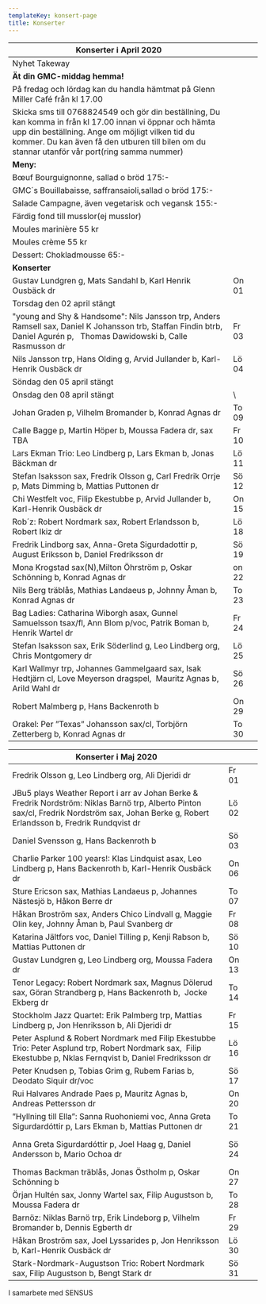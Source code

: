 ```yaml
---
templateKey: konsert-page
title: Konserter
---
```

| Konserter i April 2020                                                                                                                                                                                                                                         |       |     |
| -------------------------------------------------------------------------------------------------------------------------------------------------------------------------------------------------------------------------------------------------------------- | ----- | --- |
| Nyhet Takeway                                                                                                                                                                                                                                                  |       |     |
| **Ät din GMC-middag hemma!**                                                                                                                                                                                                                                   |       |     |
| På fredag och lördag kan du handla hämtmat på Glenn Miller Café från kl 17.00                                                                                                                                                                                  |       |     |
| Skicka sms till 0768824549 och gör din beställning, Du kan komma in från kl 17.00 innan vi öppnar och hämta upp din beställning. Ange om möjligt vilken tid du kommer. Du kan även få den utburen till bilen om du stannar utanför vår port(ring samma nummer) |       
 **Meny:**                                                                                                                                                                                                                                                    |       |     |
| Bœuf Bourguignonne, sallad o bröd 175:-                                                                                                                                                                                                                        |       |     |
| GMC´s Bouillabaisse, saffransaioli,sallad o bröd 175:-                                                                                                                                                                                                         |       |     |
| Salade Campagne, även vegetarisk och vegansk 155:-                                                                                                                                                                                                             |       |     |
| Färdig fond till musslor(ej musslor)                                                                                                                                                                                                                           |       |     |
| Moules marinière 55 kr                                                                                                                                                                                                                                         |       |     |
| Moules crème     55 kr                                                                                                                                                                                                                                         |       |     |
| Dessert: Chokladmousse  65:-                                                                                                                                                                                                                                   |       |     |
|  **Konserter**                                                                                                                                                                                                                                                |       |     |
| Gustav Lundgren g, Mats Sandahl b, Karl Henrik Ousbäck dr                                                                                                                                                                                                      | On 01 |     |
| Torsdag den 02 april stängt                                                                                                                                                                                                                                    |       |     |
| "young and Shy & Handsome": Nils Jansson trp, Anders Ramsell sax, Daniel K Johansson trb, Staffan Findin btrb, Daniel Agurén p,   Thomas Dawidowski b, Calle Rasmusson dr                                                                                      | Fr 03 |     |
| Nils Jansson trp, Hans Olding g, Arvid Jullander b, Karl-Henrik Ousbäck dr                                                                                                                                                                                     | Lö 04 |     |
| Söndag den 05 april stängt                                                                                                                                                                                                                                     |       |     |
| Onsdag den 08 april stängt                                                                                                                                                                                                                                     | \     |     |
| Johan Graden p, Vilhelm Bromander b, Konrad Agnas dr                                                                                                                                                                                                           | To 09 |     |
| Calle Bagge p, Martin Höper b, Moussa Fadera dr, sax TBA                                                                                                                                                                                                       | Fr 10 |     |
| Lars Ekman Trio: Leo Lindberg p, Lars Ekman b, Jonas Bäckman dr                                                                                                                                                                                                | Lö 11 |     |
| Stefan Isaksson sax, Fredrik Olsson g, Carl Fredrik Orrje p, Mats Dimming b, Mattias Puttonen dr                                                                                                                                                               | Sö 12 |     |
| Chi Westfelt voc, Filip Ekestubbe p, Arvid Jullander b, Karl-Henrik Ousbäck dr                                                                                                                                                                                 | On 15 |     |
| Rob´z: Robert Nordmark sax, Robert Erlandsson b, Robert Ikiz dr                                                                                                                                                                                                | Lö 18 |     |
| Fredrik Lindborg sax, Anna-Greta Sigurdadottir p, August Eriksson b, Daniel Fredriksson dr                                                                                                                                                                     | Sö 19 |     |
| Mona Krogstad sax(N),Milton Öhrström p, Oskar Schönning b, Konrad Agnas dr                                                                                                                                                                                     | on 22 |     |
| Nils Berg träblås, Mathias Landaeus p, Johnny Åman b, Konrad Agnas dr                                                                                                                                                                                          | To 23 |     |
| Bag Ladies: Catharina Wiborgh asax, Gunnel Samuelsson tsax/fl, Ann Blom p/voc, Patrik Boman b, Henrik Wartel dr                                                                                                                                                | Fr 24 |     |
| Stefan Isaksson sax, Erik Söderlind g, Leo Lindberg org, Chris Montgomery dr                                                                                                                                                                                   | Lö 25 |     |
| Karl Wallmyr trp, Johannes Gammelgaard sax, Isak Hedtjärn cl, Love Meyerson dragspel,  Mauritz Agnas b, Arild Wahl dr                                                                                                                                          | Sö 26 |     |
| Robert Malmberg p, Hans Backenroth b                                                                                                                                                                                                                           | On 29 |     |
| Orakel: Per ”Texas” Johansson sax/cl, Torbjörn Zetterberg b, Konrad Agnas dr                                                                                                                                                                                   | To 30 |     |

| Konserter i Maj 2020                                                                                                                                                                         |       |      |
| -------------------------------------------------------------------------------------------------------------------------------------------------------------------------------------------- | ----- | ---- |
| Fredrik Olsson g, Leo Lindberg org, Ali Djeridi dr                                                                                                                                           | Fr 01 |      |
| JBu5 plays Weather Report i arr av Johan Berke & Fredrik Nordström: Niklas Barnö trp, Alberto Pinton sax/cl, Fredrik Nordström sax, Johan Berke g, Robert Erlandsson b, Fredrik Rundqvist dr | Lö 02 |      |
| Daniel Svensson g, Hans Backenroth b                                                                                                                                                         | Sö 03 |      |
| Charlie Parker 100 years!: Klas Lindquist asax, Leo Lindberg p, Hans Backenroth b, Karl-Henrik Ousbäck dr                                                                                    | On 06 |      |
| Sture Ericson sax, Mathias Landaeus p, Johannes Nästesjö b, Håkon Berre dr                                                                                                                   | To 07 |      |
| Håkan Broström sax, Anders Chico Lindvall g, Maggie Olin key, Johnny Åman b, Paul Svanberg dr                                                                                                | Fr 08 |      |
| Katarina Jältfors  voc, Daniel Tilling p, Kenji Rabson b, Mattias Puttonen dr                                                                                                                | Sö 10 |      |
| Gustav Lundgren g, Leo Lindberg org, Moussa Fadera dr                                                                                                                                        | On 13 |      |
| Tenor Legacy: Robert Nordmark sax, Magnus Dölerud sax, Göran Strandberg p,  Hans Backenroth b,  Jocke Ekberg dr                                                                              | To 14 |      |
| Stockholm Jazz	Quartet: Erik Palmberg trp, Mattias Lindberg p, Jon Henriksson b, Ali Djeridi dr                                                                                              | Fr 15 |      |
| Peter Asplund & Robert Nordmark med Filip Ekestubbe Trio: Peter Asplund trp, Robert Nordmark sax,  Filip Ekestubbe p, Nklas Fernqvist b, Daniel Fredriksson dr                               | Lö 16 |      |
| Peter Knudsen p, Tobias Grim g, Rubem Farias b, Deodato Siquir dr/voc                                                                                                                        | Sö 17 |      |
| Rui Halvares Andrade Paes p, Mauritz Agnas b, Andreas Pettersson dr                                                                                                                          | On 20 |      |
| ”Hyllning till Ella”: Sanna Ruohoniemi voc, Anna Greta Sigurdardóttir p, Lars Ekman b, Mattias Puttonen dr                                                                                   | To 21 |      |
| Anna Greta Sigurdardóttir p, Joel Haag g, Daniel Andersson b, Mario Ochoa dr                                                                                                                 | Sö 24 |  	   |
| Thomas Backman träblås, Jonas Östholm p, Oskar Schönning b                                                                                                                                   | On 27 |      |
| Örjan Hultén sax, Jonny Wartel sax, Filip Augustson b, Moussa Fadera dr                                                                                                                      | To 28 |      |
| Barnöz: Niklas Barnö trp, Erik Lindeborg p, Vilhelm Bromander b, Dennis Egberth dr                                                                                                           | Fr 29 |      |
| Håkan Broström sax, Joel Lyssarides p, Jon Henriksson b, Karl-Henrik Ousbäck dr                                                                                                              | Lö 30 |      |
| Stark-Nordmark-Augustson Trio: Robert Nordmark sax, Filip Augustson b, Bengt Stark dr                                                                                                        | Sö 31 |      |

I samarbete med SENSUS
